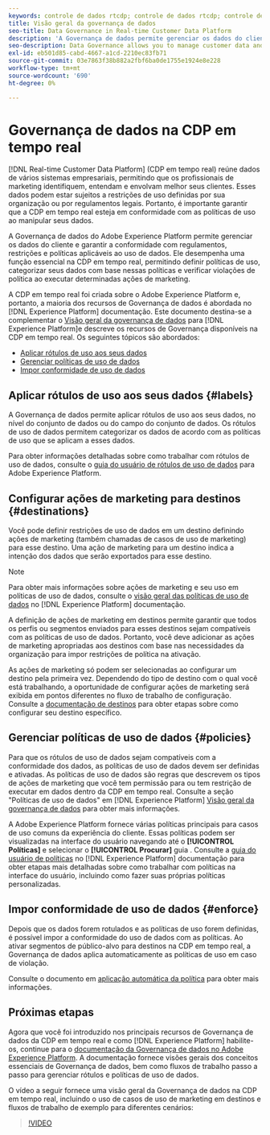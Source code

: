 ```yaml
---
keywords: controle de dados rtcdp; controle de dados rtcdp; controle de dados de perfil de dados de clientes em tempo real
title: Visão geral da governança de dados
seo-title: Data Governance in Real-time Customer Data Platform
description: 'A Governança de dados permite gerenciar os dados do cliente e garantir a conformidade com regulamentos, restrições e políticas aplicáveis ao uso de dados. '
seo-description: Data Governance allows you to manage customer data and ensure compliance with regulations, restrictions, and policies applicable to data use.
exl-id: eb501d85-cabd-4667-a1cd-2210ec83fb71
source-git-commit: 03e7863f38b882a2fbf6ba0de1755e1924e8e228
workflow-type: tm+mt
source-wordcount: '690'
ht-degree: 0%

---
```


# Governança de dados na CDP em tempo real

[!DNL Real-time Customer Data Platform] (CDP em tempo real) reúne dados de vários sistemas empresariais, permitindo que os profissionais de marketing identifiquem, entendam e envolvam melhor seus clientes. Esses dados podem estar sujeitos a restrições de uso definidas por sua organização ou por regulamentos legais. Portanto, é importante garantir que a CDP em tempo real esteja em conformidade com as políticas de uso ao manipular seus dados.

A Governança de dados do Adobe Experience Platform permite gerenciar os dados do cliente e garantir a conformidade com regulamentos, restrições e políticas aplicáveis ao uso de dados. Ele desempenha uma função essencial na CDP em tempo real, permitindo definir políticas de uso, categorizar seus dados com base nessas políticas e verificar violações de política ao executar determinadas ações de marketing.

A CDP em tempo real foi criada sobre o Adobe Experience Platform e, portanto, a maioria dos recursos de Governança de dados é abordada no [!DNL Experience Platform] documentação. Este documento destina-se a complementar o [Visão geral da governança de dados](../../data-governance/home.md) para [!DNL Experience Platform]e descreve os recursos de Governança disponíveis na CDP em tempo real. Os seguintes tópicos são abordados:

* [Aplicar rótulos de uso aos seus dados](#labels)
* [Gerenciar políticas de uso de dados](#policies)
* [Impor conformidade de uso de dados](#enforce)

## Aplicar rótulos de uso aos seus dados {#labels}

A Governança de dados permite aplicar rótulos de uso aos seus dados, no nível do conjunto de dados ou do campo do conjunto de dados. Os rótulos de uso de dados permitem categorizar os dados de acordo com as políticas de uso que se aplicam a esses dados.

Para obter informações detalhadas sobre como trabalhar com rótulos de uso de dados, consulte o [guia do usuário de rótulos de uso de dados](../../data-governance/labels/overview.md) para Adobe Experience Platform.

## Configurar ações de marketing para destinos {#destinations}

Você pode definir restrições de uso de dados em um destino definindo ações de marketing (também chamadas de casos de uso de marketing) para esse destino. Uma ação de marketing para um destino indica a intenção dos dados que serão exportados para esse destino.

>[!NOTE]
>
>Para obter mais informações sobre ações de marketing e seu uso em políticas de uso de dados, consulte o [visão geral das políticas de uso de dados](../../data-governance/policies/overview.md) no [!DNL Experience Platform] documentação.

A definição de ações de marketing em destinos permite garantir que todos os perfis ou segmentos enviados para esses destinos sejam compatíveis com as políticas de uso de dados. Portanto, você deve adicionar as ações de marketing apropriadas aos destinos com base nas necessidades da organização para impor restrições de política na ativação.

As ações de marketing só podem ser selecionadas ao configurar um destino pela primeira vez. Dependendo do tipo de destino com o qual você está trabalhando, a oportunidade de configurar ações de marketing será exibida em pontos diferentes no fluxo de trabalho de configuração. Consulte a [documentação de destinos](../destinations/overview.md) para obter etapas sobre como configurar seu destino específico.

## Gerenciar políticas de uso de dados {#policies}

Para que os rótulos de uso de dados sejam compatíveis com a conformidade dos dados, as políticas de uso de dados devem ser definidas e ativadas. As políticas de uso de dados são regras que descrevem os tipos de ações de marketing que você tem permissão para ou tem restrição de executar em dados dentro da CDP em tempo real. Consulte a seção &quot;Políticas de uso de dados&quot; em [!DNL Experience Platform] [Visão geral da governança de dados](../../data-governance/home.md) para obter mais informações.

A Adobe Experience Platform fornece várias políticas principais para casos de uso comuns da experiência do cliente. Essas políticas podem ser visualizadas na interface do usuário navegando até o **[!UICONTROL Políticas]** e selecionar o **[!UICONTROL Procurar]** guia . Consulte a [guia do usuário de políticas](../../data-governance/policies/user-guide.md) no [!DNL Experience Platform] documentação para obter etapas mais detalhadas sobre como trabalhar com políticas na interface do usuário, incluindo como fazer suas próprias políticas personalizadas.

## Impor conformidade de uso de dados {#enforce}

Depois que os dados forem rotulados e as políticas de uso forem definidas, é possível impor a conformidade do uso de dados com as políticas. Ao ativar segmentos de público-alvo para destinos na CDP em tempo real, a Governança de dados aplica automaticamente as políticas de uso em caso de violação.

Consulte o documento em [aplicação automática da política](../../data-governance/enforcement/auto-enforcement.md) para obter mais informações.

## Próximas etapas

Agora que você foi introduzido nos principais recursos de Governança de dados da CDP em tempo real e como [!DNL Experience Platform] habilite-os, continue para o [documentação da Governança de dados no Adobe Experience Platform](../../data-governance/home.md). A documentação fornece visões gerais dos conceitos essenciais de Governança de dados, bem como fluxos de trabalho passo a passo para gerenciar rótulos e políticas de uso de dados.

O vídeo a seguir fornece uma visão geral da Governança de dados na CDP em tempo real, incluindo o uso de casos de uso de marketing em destinos e fluxos de trabalho de exemplo para diferentes cenários:

>[!VIDEO](https://video.tv.adobe.com/v/33631?quality=12&learn=on)
